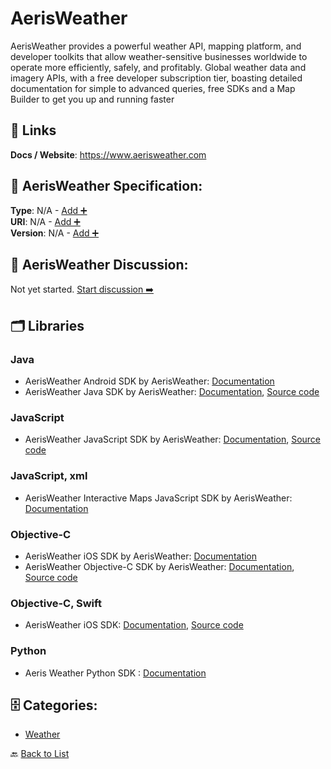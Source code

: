 # AerisWeather

AerisWeather provides a powerful weather API, mapping platform, and developer toolkits that allow weather-sensitive businesses worldwide to operate more efficiently, safely, and profitably. Global weather data and imagery APIs, with a free developer subscription tier, boasting detailed documentation for simple to advanced queries, free SDKs and a Map Builder to get you up and running faster

##  🔗 Links
**Docs / Website**: https://www.aerisweather.com

## 🧬 AerisWeather Specification:
**Type**: N/A - [Add ➕](https://github.com/apis-list/apis-list/edit/main/apis/aerisweather/aerisweather.yaml)  
**URI**: N/A - [Add ➕](https://github.com/apis-list/apis-list/edit/main/apis/aerisweather/aerisweather.yaml)  
**Version**: N/A - [Add ➕](https://github.com/apis-list/apis-list/edit/main/apis/aerisweather/aerisweather.yaml)

## 💬 AerisWeather Discussion:
Not yet started. [Start discussion ➡️](https://github.com/apis-list/apis-list/discussions/new)

## 🗂️ Libraries
### Java
- AerisWeather Android SDK by AerisWeather: [Documentation](https://github.com/aerisweather/AerisAndroidSDK)
- AerisWeather Java SDK by AerisWeather: [Documentation](http://www.aerisweather.com/support/docs/toolkits/aeris-android-sdk/), [Source code](https://github.com/aerisweather/AerisAndroidLibrary)
### JavaScript
- AerisWeather JavaScript SDK by AerisWeather: [Documentation](http://www.aerisweather.com/support/docs/toolkits/aeris-js-sdk/), [Source code](https://github.com/aerisweather/aerisjs)
### JavaScript, xml
- AerisWeather Interactive Maps JavaScript SDK by AerisWeather: [Documentation](http://www.aerisweather.com/support/docs/toolkits/aeris-interactive-maps/)
### Objective-C
- AerisWeather iOS SDK by AerisWeather: [Documentation](https://github.com/aerisweather/Aeris-iOS-Library)
- AerisWeather Objective-C SDK by AerisWeather: [Documentation](http://www.aerisweather.com/support/docs/toolkits/), [Source code](https://github.com/aerisweather/Aeris-iOS-Library)
### Objective-C, Swift
- AerisWeather iOS SDK: [Documentation](https://www.aerisweather.com/support/docs/toolkits/aeris-ios-sdk/), [Source code](https://github.com/aerisweather/Aeris-iOS-Library)
### Python
- Aeris Weather Python SDK : [Documentation](https://www.aerisweather.com/support/docs/toolkits/aeris-python-sdk/)


## 🗄️ Categories:
- [Weather](https://github.com/apis-list/apis-list#weather-)

🔙  [Back to List](https://github.com/apis-list/apis-list)
